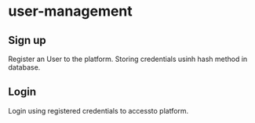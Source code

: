 # user-management

## Sign up 
Register an User to the platform. Storing credentials usinh hash method in database.

## Login
Login using registered credentials to accessto platform.
